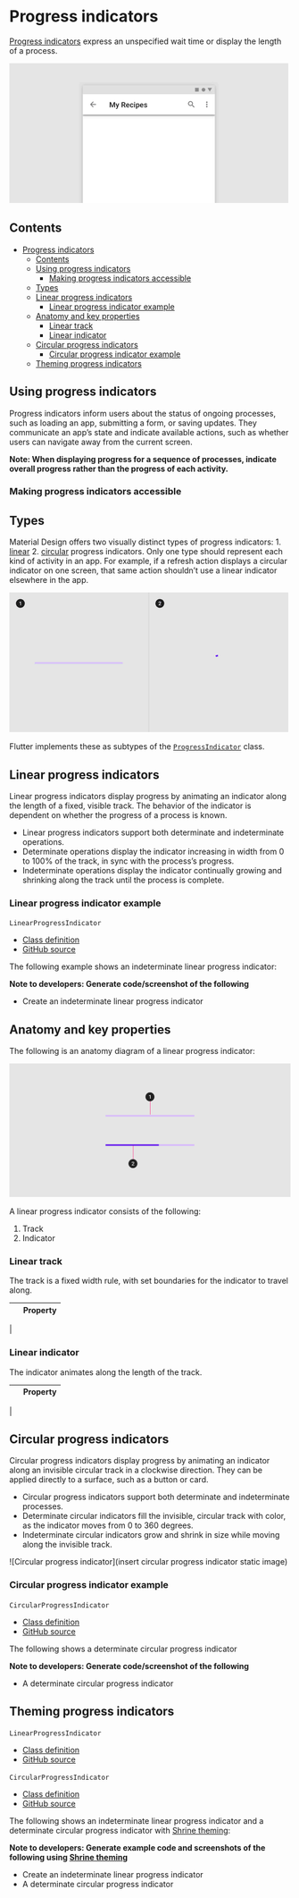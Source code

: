 <!--docs:
title: "Material progress indicators"
layout: detail
section: components
excerpt: "Progress indicators express an unspecified wait time or display the length of a process."
iconId:
path: /catalog/material-progress-indicators/
-->

# Progress indicators

[Progress indicators](https://material.io/components/progress-indicators) express an unspecified wait time or display the length of a process.

![Progress indicator hero](assets/progress_indicators/hero-1.gif)

## Contents

- [Progress indicators](#progress-indicators)
  - [Contents](#contents)
  - [Using progress indicators](#using-progress-indicators)
    - [Making progress indicators accessible](#making-progress-indicators-accessible)
  - [Types](#types)
  - [Linear progress indicators](#linear-progress-indicators)
    - [Linear progress indicator example](#linear-progress-indicator-example)
  - [Anatomy and key properties](#anatomy-and-key-properties)
    - [Linear track](#linear-track)
    - [Linear indicator](#linear-indicator)
  - [Circular progress indicators](#circular-progress-indicators)
    - [Circular progress indicator example](#circular-progress-indicator-example)
  - [Theming progress indicators](#theming-progress-indicators)

## Using progress indicators

Progress indicators inform users about the status of ongoing processes, such as loading an app, submitting a form, or saving updates. They communicate an app’s state and indicate available actions, such as whether users can navigate away from the current screen.

**Note: When displaying progress for a sequence of processes, indicate overall progress rather than the progress of each activity.**

### Making progress indicators accessible

## Types

Material Design offers two visually distinct types of progress indicators:  1. [linear](#linear-progress-indicators) 2. [circular](#circular-progress-indicators) progress indicators. Only one type should represent each kind of activity in an app. For example, if a refresh action displays a circular indicator on one screen, that same action shouldn’t use a linear indicator elsewhere in the app.

![Composite image of progress indicator types](assets/progress_indicators/composite-1.gif)

Flutter implements these as subtypes of the [`ProgressIndicator`](https://api.flutter.dev/flutter/material/ProgressIndicator-class.html) class.

## Linear progress indicators

Linear progress indicators display progress by animating an indicator along the length of a fixed, visible track. The behavior of the indicator is dependent on whether the progress of a process is known.

- Linear progress indicators support both determinate and indeterminate operations.
- Determinate operations display the indicator increasing in width from 0 to 100% of the track, in sync with the process’s progress.
- Indeterminate operations display the indicator continually growing and shrinking along the track until the process is complete.

### Linear progress indicator example

`LinearProgressIndicator`

- [Class definition](https://api.flutter.dev/flutter/material/LinearProgressIndicator-class.html)
- [GitHub source](https://github.com/flutter/flutter/blob/master/packages/flutter/lib/src/material/progress_indicator.dart)

The following example shows an indeterminate linear progress indicator:

**Note to developers: Generate code/screenshot of the following**

- Create an indeterminate linear progress indicator

## Anatomy and key properties

The following is an anatomy diagram of a linear progress indicator:

![Linear progress indicator anatomy](assets/progress_indicators/LinearProgress_anatomy.png)

A linear progress indicator consists of the following:

1. Track
1. Indicator

### Linear track

The track is a fixed width rule, with set boundaries for the indicator to travel along.

&nbsp;         | Property
-------------- | ------------------------
 |

### Linear indicator

The indicator animates along the length of the track.

&nbsp;         | Property
-------------- | ------------------------
 |

## Circular progress indicators

Circular progress indicators display progress by animating an indicator along an invisible circular track in a clockwise direction. They can be applied directly to a surface, such as a button or card.

- Circular progress indicators support both determinate and indeterminate processes.
- Determinate circular indicators fill the invisible, circular track with color, as the indicator moves from 0 to 360 degrees.
- Indeterminate circular indicators grow and shrink in size while moving along the invisible track.

![Circular progress indicator](insert circular progress indicator static image)

### Circular progress indicator example

`CircularProgressIndicator`

- [Class definition](https://api.flutter.dev/flutter/material/CircularProgressIndicator-class.html)
- [GitHub source](https://github.com/flutter/flutter/blob/master/packages/flutter/lib/src/material/progress_indicator.dart)

The following shows a determinate circular progress indicator

**Note to developers: Generate code/screenshot of the following**

- A determinate circular progress indicator

## Theming progress indicators

`LinearProgressIndicator`

- [Class definition](https://api.flutter.dev/flutter/material/LinearProgressIndicator-class.html)
- [GitHub source](https://github.com/flutter/flutter/blob/master/packages/flutter/lib/src/material/progress_indicator.dart)

`CircularProgressIndicator`

- [Class definition](https://api.flutter.dev/flutter/material/CircularProgressIndicator-class.html)
- [GitHub source](https://github.com/flutter/flutter/blob/master/packages/flutter/lib/src/material/progress_indicator.dart)

The following shows an indeterminate linear progress indicator and a determinate circular progress indicator with [Shrine theming](https://material.io/design/material-studies/shrine.html):

**Note to developers: Generate example code and screenshots of the following using [Shrine theming](https://material.io/design/material-studies/shrine.html)**

- Create an indeterminate linear progress indicator
- A determinate circular progress indicator
